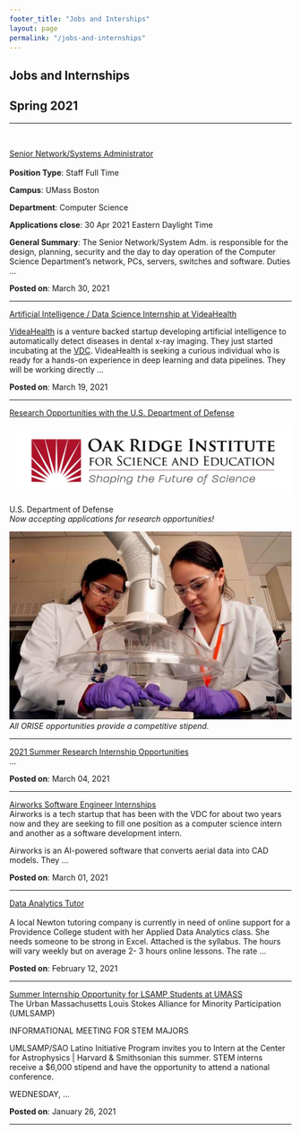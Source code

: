 ```yaml
---
footer_title: "Jobs and Interships"
layout: page
permalink: "/jobs-and-internships"
---
```

## Jobs and Internships

## Spring 2021

---

<br />

[Senior Network/Systems Administrator]({{site.baseurl}}/news_and_events/jobs_and_internships/398/)\
<br />
**Position Type**: Staff Full Time

**Campus**: UMass Boston

**Department**: Computer Science

**Applications close**: 30 Apr 2021 Eastern Daylight Time

**General Summary**: The Senior Network/System Adm. is responsible for the design, planning, security and the day to day operation of the Computer Science Department’s network, PCs, servers, switches and software. Duties ...

**Posted on**: March 30, 2021

---

[Artificial Intelligence / Data Science Internship at VideaHealth]({{site.baseurl}}/news_and_events/jobs_and_internships/397/)


[VideaHealth](https://www.videa.ai/) is a venture backed startup developing artificial intelligence to automatically detect diseases in dental x-ray imaging. They just started incubating at the [VDC](https://vdc.umb.edu/). VideaHealth is seeking a curious individual who is ready for a hands-on experience in deep learning and data pipelines. They will be working directly ...

**Posted on**: March 19, 2021

---
[Research Opportunities with the U.S. Department of Defense]({{site.baseurl}}/news_and_events/jobs_and_internships/396/)

![oak ridge](images/oak_ridge_logo.jpeg)


U.S. Department of Defense\
*Now accepting applications for research opportunities!*

![oak ridge](images/oak_ridge_lab.jpeg)\
*All ORISE opportunities provide a competitive stipend.*

---

[2021 Summer Research Internship Opportunities](https://www.zintellect.com/Opportunity/Details/ERDC-CERL-2021-0004)\
...

**Posted on**: March 04, 2021

---

[Airworks Software Engineer Internships]({{site.baseurl}}/news_and_events/jobs_and_internships/395/)
<br />
Airworks is a tech startup that has been with the VDC for about two years now and they are seeking to fill one position as a computer science intern and another as a software development intern.

Airworks is an AI-powered software that converts aerial data into CAD models. They ...

**Posted on**: March 01, 2021

---

[Data Analytics Tutor]({{site.baseurl}}/news_and_events/jobs_and_internships/394/)\
<br />
A local Newton tutoring company is currently in need of online support for a Providence College student with her Applied Data Analytics class. She needs someone to be strong in Excel. Attached is the syllabus. The hours will vary weekly but on average 2- 3 hours online lessons. The rate ...

**Posted on**: February 12, 2021

---

[Summer Internship Opportunity for LSAMP Students at UMASS]({{site.baseurl}}/news_and_events/jobs_and_internships/393/)\
The Urban Massachusetts Louis Stokes Alliance for Minority Participation (UMLSAMP)

INFORMATIONAL MEETING FOR STEM MAJORS

UMLSAMP/SAO Latino Initiative Program invites you to Intern at the Center for Astrophysics \|  Harvard & Smithsonian this summer. STEM interns receive a $6,000 stipend and have the opportunity to attend a national conference.

WEDNESDAY, ...

**Posted on**: January 26, 2021

---